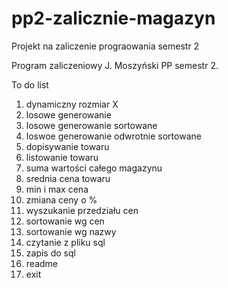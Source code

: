 # pp2-zalicznie-magazyn
 Projekt na zaliczenie prograowania semestr 2

Program zaliczeniowy J. Moszyński PP semestr 2.

To do list
1. dynamiczny rozmiar X
2. losowe generowanie
3. losowe generowanie sortowane
4. loswoe generowanie odwrotnie sortowane
5. dopisywanie towaru
6. listowanie towaru
7. suma wartości całego magazynu
8. srednia cena towaru
9. min i max cena
10. zmiana ceny o %
11. wyszukanie przedziału cen
12. sortowanie wg cen
13. sortowanie wg nazwy
14. czytanie z pliku sql
15. zapis do sql
16. readme
17. exit